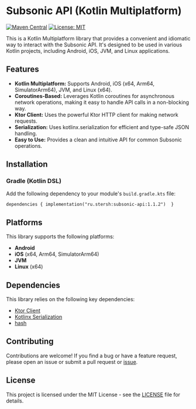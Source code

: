# Subsonic API (Kotlin Multiplatform)

[![Maven Central](https://img.shields.io/maven-central/v/ru.stersh/subsonic-api.svg?label=Maven%20Central)](https://search.maven.org/search?q=g:%22ru.stersh%22%20AND%20a:%22subsonic-api%22)
[![License: MIT](https://img.shields.io/badge/License-MIT-yellow.svg)](https://mit-license.org)

This is a Kotlin Multiplatform library that provides a convenient and idiomatic way to interact with the Subsonic API. It's designed to be used in various Kotlin projects, including Android, iOS, JVM, and Linux applications.

## Features

*   **Kotlin Multiplatform:** Supports Android, iOS (x64, Arm64, SimulatorArm64), JVM, and Linux (x64).
*   **Coroutines-Based:** Leverages Kotlin coroutines for asynchronous network operations, making it easy to handle API calls in a non-blocking way.
*   **Ktor Client:** Uses the powerful Ktor HTTP client for making network requests.
*   **Serialization:** Uses kotlinx.serialization for efficient and type-safe JSON handling.
*   **Easy to Use:** Provides a clean and intuitive API for common Subsonic operations.

## Installation

### Gradle (Kotlin DSL)

Add the following dependency to your module's `build.gradle.kts` file:
```
dependencies { implementation("ru.stersh:subsonic-api:1.1.2")  }
```

## Platforms

This library supports the following platforms:

*   **Android**
*   **iOS** (x64, Arm64, SimulatorArm64)
*   **JVM**
*   **Linux** (x64)

## Dependencies

This library relies on the following key dependencies:

*   [Ktor Client](https://github.com/ktorio/ktor)
*   [Kotlinx Serialization](https://github.com/Kotlin/kotlinx.serialization)
*   [hash](https://github.com/KotlinCrypto/hash)

## Contributing

Contributions are welcome! If you find a bug or have a feature request, please open an issue or submit a pull request or [issue](https://github.com/siper/subsonic-api/issues).

## License

This project is licensed under the MIT License - see the [LICENSE](https://mit-license.org) file for details.
